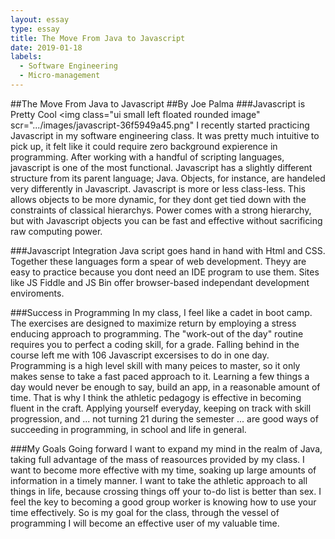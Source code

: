 ```yaml
---
layout: essay
type: essay
title: The Move From Java to Javascript
date: 2019-01-18
labels:
  - Software Engineering
  - Micro-management
---
```


##The Move From Java to Javascript
##By Joe Palma
###Javascript is Pretty Cool
<img class="ui small left floated rounded image" scr=".../images/javascript-36f5949a45.png" I recently started practicing Javascript in my software engineering class. It was pretty much intuitive to pick up, it felt like it could require zero background expierence in programming. After working with a handful of scripting languages, javascript is one of the most functional. Javascript has a slightly different structure from its parent language; Java. Objects, for instance, are handeled very differently in Javascript. Javascript is more or less class-less. This allows objects to be more dynamic, for they dont get tied down with the constraints of classical hierarchys. Power comes with a strong hierarchy, but with Javascript objects you can be fast and effective without sacrificing raw computing power.

###Javascript Integration
Java script goes hand in hand with Html and CSS. Together these languages form a spear of web development. Theyy are easy to practice because you dont need an IDE program to use them. Sites like JS Fiddle and JS Bin offer browser-based independant development enviroments. 


###Success in Programming
In my class, I feel like a cadet in boot camp. The exercises are designed to maximize return by employing a stress enducing approach to programming. The "work-out of the day" routine requires you to perfect a coding skill, for a grade. Falling behind in the course left me with 106 Javascript excersises to do in one day. Programming is a high level skill with many peices to master, so it only makes sense to take a fast paced approach to it. Learning a few things a day would never be enough to say, build an app, in a reasonable amount of time. That is why I think the athletic pedagogy is effective in becoming fluent in the craft. Applying yourself everyday, keeping on track with skill progression, and ... not turning 21 during the semester ... are good ways of succeeding in programming, in school and life in general.

###My Goals
Going forward I want to expand my mind in the realm of Java, taking full advantage of the mass of reasources provided by my class. I want to become more effective with my time, soaking up large amounts of information in a timely manner. I want to take the athletic approach to all things in life, because crossing things off your to-do list is better than sex. I feel the key to becoming a good group worker is knowing how to use your time effectively. So is my goal for the class, through the vessel of programming I will become an effective user of my valuable time.

